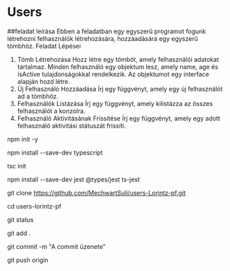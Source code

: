 # Users
##feladat leírása
Ebben a feladatban egy egyszerű programot fogunk létrehozni felhasználók létrehozására, hozzáadására egy egyszerű tömbhöz.
Feladat Lépései
1.	Tömb Létrehozása
Hozz létre egy tömböt, amely felhasználói adatokat tartalmaz.
Minden felhasználó egy objektum lesz, amely name, age és isActive tulajdonságokkal rendelkezik.
Az objektumot egy interface alapján hozd létre.
3.	Új Felhasználó Hozzáadása
Írj egy függvényt, amely egy új felhasználót ad a tömbhöz.
4.	Felhasználók Listázása
Írj egy függvényt, amely kilistázza az összes felhasználót a konzolra.
5.	Felhasználó Aktivitásának Frissítése
Írj egy függvényt, amely egy adott felhasználó aktivitási státuszát frissíti.

 
 npm init -y

 npm install --save-dev typescript

 tsc init

 npm install --save-dev jest @types/jest ts-jest

git clone https://github.com/MechwartSuli/users-Lorintz-pf.git

cd users-lorintz-pf

git status

git add .

git commit -m "A commit üzenete"

git push origin <branch-name>
